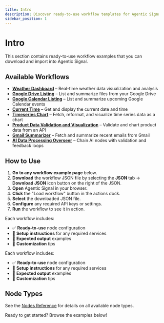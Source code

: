 ```yaml
---
title: Intro
description: Discover ready-to-use workflow templates for Agentic Signal. Download, import, and customize visual AI workflows for data processing, automation, and integration.
sidebar_position: 1
---
```


# Intro

This section contains ready-to-use workflow examples that you can download and import into Agentic Signal.

## Available Workflows

- [**Weather Dashboard**](/docs/workflows/data/weather-dashboard) – Real-time weather data visualization and analysis  
- [**Google Drive Listing**](/docs/workflows/data/gdrive-listing) – List and summarize files from your Google Drive  
- [**Google Calendar Listing**](/docs/workflows/data/gcalendar-listing) – List and summarize upcoming Google Calendar events  
- [**Current Time**](/docs/workflows/data/current-time) – Get and display the current date and time  
- [**Timeseries Chart**](/docs/workflows/data/timeseries-chart) – Fetch, reformat, and visualize time series data as a chart  
- [**Product Data Validation and Visualization**](/docs/workflows/data/product-data-validation-and-visualization) – Validate and chart product data from an API  
- [**Gmail Summarizer**](/docs/workflows/email/gmail-summarizer) – Fetch and summarize recent emails from Gmail  
- [**AI Data Processing Overseer**](/docs/workflows/data/ai-data-processing-overseer) – Chain AI nodes with validation and feedback loops

## How to Use

1. **Go to any workflow example page** below.
2. **Download** the workflow JSON file by selecting the **JSON** tab → **Download JSON** icon button on the right of the JSON.
3. **Open** Agentic Signal in your browser.
4. **Click** the "Load workflow" button in the actions dock.
5. **Select** the downloaded JSON file.
6. **Configure** any required API keys or settings.
7. **Run** the workflow to see it in action.

Each workflow includes:
- ✅ **Ready-to-use** node configuration
- 📝 **Setup instructions** for any required services
- 🎯 **Expected output** examples
- 🔧 **Customization** tips

Each workflow includes:
- ✅ **Ready-to-use** node configuration
- 📝 **Setup instructions** for any required services
- 🎯 **Expected output** examples
- 🔧 **Customization** tips

## Node Types

See the [Nodes Reference](/docs/nodes/overview) for details on all available node types.

Ready to get started? Browse the examples below!